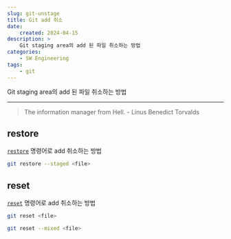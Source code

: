 ```yaml
---
slug: git-unstage
title: Git add 취소
date:
    created: 2024-04-15
description: >
    Git staging area의 add 된 파일 취소하는 방법
categories:
    - SW Engineering
tags:
    - git
---
```


Git staging area의 add 된 파일 취소하는 방법  

<!-- more -->

---

> The information manager from Hell. - Linus Benedict Torvalds

## restore

[`restore`](./2022-01-17-git_tips.md/#restore) 명령어로 add 취소하는 방법  

```bash
git restore --staged <file>
```

## reset

[`reset`](./2022-01-17-git_tips.md/#reset) 명령어로 add 취소하는 방법  

```bash
git reset <file>
```

```bash
git reset --mixed <file>
```